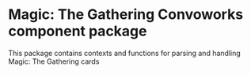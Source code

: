 # Magic: The Gathering Convoworks component package

This package contains contexts and functions for parsing and handling Magic: The Gathering cards
